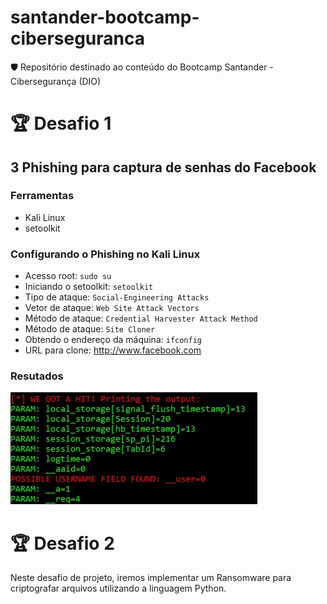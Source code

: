 # santander-bootcamp-ciberseguranca
🛡️ Repositório destinado ao conteúdo do Bootcamp Santander - Cibersegurança (DIO)

# 🏆 Desafio 1

## 3 Phishing para captura de senhas do Facebook

### Ferramentas

- Kali Linux
- setoolkit

### Configurando o Phishing no Kali Linux

- Acesso root: ``` sudo su ```
- Iniciando o setoolkit: ``` setoolkit ```
- Tipo de ataque: ``` Social-Engineering Attacks ```
- Vetor de ataque: ``` Web Site Attack Vectors ```
- Método de ataque: ```Credential Harvester Attack Method ```
- Método de ataque: ``` Site Cloner ```
- Obtendo o endereço da máquina: ``` ifconfig ```
- URL para clone: http://www.facebook.com

### Resutados

![Alt text](phishing-kali-linux/print-kali-linux.jpg "Optional title")

# 🏆 Desafio 2

Neste desafio de projeto, iremos implementar um Ransomware para criptografar arquivos utilizando a linguagem Python.